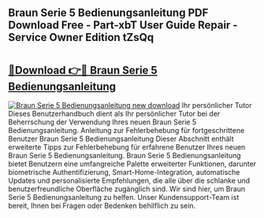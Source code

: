 ## Braun Serie 5 Bedienungsanleitung PDF Download Free - Part-xbT User Guide Repair - Service Owner Edition tZsQq

# <h2><a href="http://df1akn.blite.top/?on=Braun+Serie+5+Bedienungsanleitung">🔗Download 👉🔴 Braun Serie 5 Bedienungsanleitung</a></h2>

[![Braun Serie 5 Bedienungsanleitung new download](https://i.imgur.com/lujVjoI.png)](http://df1akn.blite.top/?on=Braun+Serie+5+Bedienungsanleitung)
Ihr persönlicher Tutor Dieses Benutzerhandbuch dient als Ihr persönlicher Tutor bei der Beherrschung der Verwendung Ihres neuen Braun Serie 5 Bedienungsanleitung. Anleitung zur Fehlerbehebung für fortgeschrittene Benutzer Braun Serie 5 Bedienungsanleitung Dieser Abschnitt enthält erweiterte Tipps zur Fehlerbehebung für erfahrene Benutzer Ihres neuen Braun Serie 5 Bedienungsanleitung. Braun Serie 5 Bedienungsanleitung bietet Benutzern eine umfangreiche Palette erweiterter Funktionen, darunter biometrische Authentifizierung, Smart-Home-Integration, automatische Updates und personalisierte Empfehlungen, die alle über die schlanke und benutzerfreundliche Oberfläche zugänglich sind. Wir sind hier, um Braun Serie 5 Bedienungsanleitung zu helfen. Unser Kundensupport-Team ist bereit, Ihnen bei Fragen oder Bedenken behilflich zu sein.
